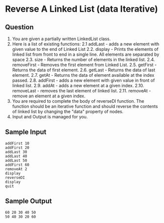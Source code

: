 # Reverse A Linked List (data Iterative)

## Question

1. You are given a partially written LinkedList class.
2. Here is a list of existing functions:
    2.1 addLast - adds a new element with given value to the end of Linked List
    2.2. display - Prints the elements of linked list from front to end in a single line. 
    All elements are separated by space
    2.3. size - Returns the number of elements in the linked list.
    2.4. removeFirst - Removes the first element from Linked List. 
    2.5. getFirst - Returns the data of first element. 
    2.6. getLast - Returns the data of last element. 
    2.7. getAt - Returns the data of element available at the index passed. 
    2.8. addFirst - adds a new element with given value in front of linked list.
    2.9. addAt - adds a new element at a given index.
    2.10. removeLast - removes the last element of linked list.
    2.11. removeAt - remove an element at a given index.
3. You are required to complete the body of reverseDI function. The function should be an iterative function and should reverse the contents of linked list by changing the "data" property of nodes.
4. Input and Output is managed for you.

## Sample Input
```
addFirst 10
addFirst 20
addLast 30
addLast 40
addLast 50
addFirst 60
removeAt 2
display
reverseDI
display
quit
```
## Sample Output
```
60 20 30 40 50 
50 40 30 20 60
```